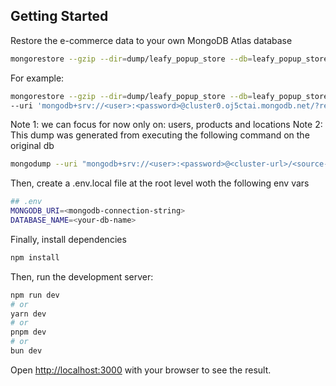 ## Getting Started

Restore the e-commerce data to your own MongoDB Atlas database
```bash
mongorestore --gzip --dir=dump/leafy_popup_store --db=leafy_popup_store --uri "mongodb+srv://<user>:<password>@<cluster-url>"
```
For example:
```bash
mongorestore --gzip --dir=dump/leafy_popup_store --db=leafy_popup_store 
--uri 'mongodb+srv://<user>:<password>@cluster0.oj5ctai.mongodb.net/?retryWrites=true&w=majority&appName=<clusterName>'
```

Note 1: we can focus for now only on: users, products and locations
Note 2: This dump was generated from executing the following command on the original db
```bash
mongodump --uri "mongodb+srv://<user>:<password>@<cluster-url>/<source-database>" --gzip
```

Then, create a .env.local file at the root level woth the following env vars
```bash
## .env
MONGODB_URI=<mongodb-connection-string>
DATABASE_NAME=<your-db-name>
```



Finally, install dependencies
```bash
npm install
```

Then, run the development server:

```bash
npm run dev
# or
yarn dev
# or
pnpm dev
# or
bun dev
```

Open [http://localhost:3000](http://localhost:3000) with your browser to see the result.
